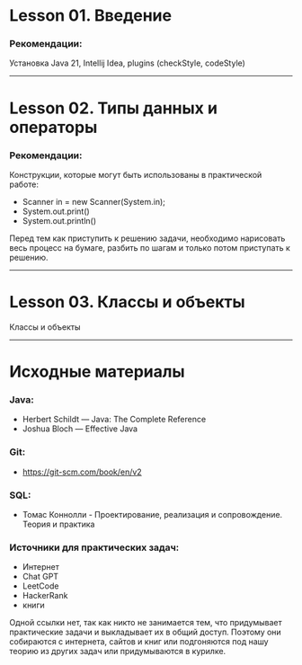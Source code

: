 
# Lesson 01. Введение

### Рекомендации:
Установка Java 21, Intellij Idea, plugins (checkStyle, codeStyle)

---
# Lesson 02. Типы данных и операторы

### Рекомендации:
Конструкции, которые могут быть использованы в практической работе:
- Scanner in = new Scanner(System.in);
- System.out.print()
- System.out.println()

Перед тем как приступить к решению задачи, необходимо нарисовать весь процесс на бумаге,
разбить по шагам и только потом приступать к решению.

---
# Lesson 03. Классы и объекты
Классы и объекты

---
# Исходные материалы
### Java: 
- Herbert Schildt — Java: The Complete Reference
- Joshua Bloch — Effective Java

### Git:
- https://git-scm.com/book/en/v2

### SQL:
- Томас Коннолли - Проектирование, реализация и сопровождение. Теория и практика

### Источники для практических задач:
- Интернет
- Chat GPT
- LeetCode
- HackerRank
- книги

Одной ссылки нет, так как никто не занимается тем, что придумывает практические задачи и 
выкладывает их в общий доступ. Поэтому они собираются с интернета, сайтов и книг или подгоняются под нашу теорию из других задач или придумываются в курилке.